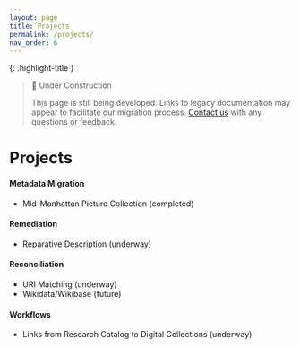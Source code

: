 ```yaml
---
layout: page
title: Projects
permalink: /projects/
nav_order: 6
---
```


{: .highlight-title }
> 🚧 Under Construction
>
> This page is still being developed. Links to legacy documentation may appear to facilitate our migration process. [Contact us](/metadata-documentation/contact/) with any questions or feedback.

# Projects

#### Metadata Migration
- Mid-Manhattan Picture Collection (completed)

#### Remediation
- Reparative Description (underway)

#### Reconciliation
- URI Matching (underway)
- Wikidata/Wikibase (future)

#### Workflows
- Links from Research Catalog to Digital Collections (underway)